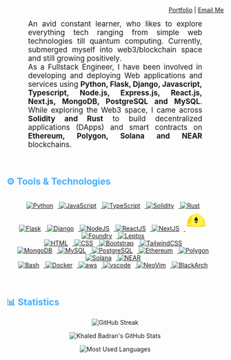 <div align="end">

[Portfolio](https://confident-hodgkin-b880dc.netlify.app) |
[Email Me](mailto:i.manish.roy@gmail.com)
</div>

<p align="center" style="text-align: justify; margin: 0 50px; font-size: 17px;" >
    An avid constant learner, who likes to explore everything tech ranging from simple web technologies till quantum computing. Currently, submerged myself into web3/blockchain space and still growing positively.
</p>
<p align="center" style="text-align: justify; margin: 0 50px; font-size: 17px;" >
    As a Fullstack Engineer, I have been involved in developing and deploying Web applications and services using <b>Python, Flask, Django, Javascript, Typescript, Node.js, Express.js, React.js, Next.js, MongoDB, PostgreSQL and MySQL</b>. While exploring the Web3 space, I came across <b>Solidity and Rust</b> to build decentralized applications (DApps) and smart contracts on <b>Ethereum, Polygon, Solana and NEAR</b> blockchains.
</p>
<br>
<br>

<h2 style="color: #44AEFB">⚙️ Tools & Technologies</h2>
<br>

<div align="center">
  <a href="https://www.python.org/" target="_blank" rel="noreferrer">
      <img  alt="Python" height="50px" style="padding-right:10px;" src="https://cdn.jsdelivr.net/gh/devicons/devicon/icons/python/python-original.svg"/>
  </a>
  <a href="https://developer.mozilla.org/en-US/docs/Web/JavaScript" target="_blank" rel="noreferrer">
      <img  alt="JavaScript" height="50px" style="padding-right:10px;" src="https://cdn.jsdelivr.net/gh/devicons/devicon/icons/javascript/javascript-plain.svg"/>
  </a>
  <a href="https://www.typescriptlang.org/" target="_blank" rel="noreferrer">
      <img  alt="TypeScript" height="50px" style="padding-right:10px; ;" src="https://cdn.jsdelivr.net/gh/devicons/devicon/icons/typescript/typescript-plain.svg"/>
  </a>
  <a href="https://soliditylang.org/" target="_blank" rel="noreferrer">
      <img  alt="Solidity" height="50px" style="padding-right:10px;" src="https://upload.wikimedia.org/wikipedia/commons/9/98/Solidity_logo.svg"/>
  </a>
  <a href="https://rust-lang.com/" target="_blank" rel="noreferrer">
      <img  alt="Rust" height="50px" style="padding-right:10px;" src="https://upload.wikimedia.org/wikipedia/commons/0/0f/Original_Ferris.svg"/>
  </a>

<br>

  <a href="https://flask.palletsprojects.com/en/2.3.x/" target="_blank" rel="noreferrer">
      <img  alt="Flask" height="50px" style="padding-right:10px;" src="https://cdn.jsdelivr.net/npm/simple-icons@3.13.0/icons/flask.svg"/>
  </a>
  <a href="https://djangoproject.com/" target="_blank" rel="noreferrer">
      <img  alt="Django" height="50px" style="padding-right:10px;" src="https://encrypted-tbn0.gstatic.com/images?q=tbn:ANd9GcT4L3P3Za3Oj5qJzUgcxBu6agYfUyZqeEG_DkxKMRgFXOXOFvu3Cf77gGO5AmsHhImQAPk"/>
  </a>
  <a href="https://nodejs.org/en/" target="_blank" rel="noreferrer">
      <img  alt="NodeJS" height="50px" style="padding-right:10px;" src="https://cdn.jsdelivr.net/gh/devicons/devicon/icons/nodejs/nodejs-original.svg"/>
  </a>
  <a href="https://reactjs.org/" target="_blank" rel="noreferrer">
      <img  alt="ReactJS" height="50px" style="padding-right:10px;" src="https://cdn.jsdelivr.net/gh/devicons/devicon/icons/react/react-original.svg" />
  </a>
  <a href="https://nextjs.org/" target="_blank" rel="noreferrer">
      <img  alt="NextJS" height="50px" style="padding-right:10px;" src="https://cdn.jsdelivr.net/npm/simple-icons@3.13.0/icons/next-dot-js.svg" />
  </a>
  <a href="https://hardhat.org/" target="_blank" rel="noreferrer">
      <img  alt="Hardhat" height="50px" style="padding-right:10px;" src="https://raw.githubusercontent.com/menezesphill/application_utils/main/hardhaticon.png" />
  </a>
  <a href="https://getfoundry.sh/" target="_blank" rel="noreferrer">
      <img  alt="Foundry" height="50px" style="padding-right:10px;" src="https://www.paradigm.xyz/static/Foundry_Ink_2-1024x516.jpg" />
  </a>
  <a href="https://leptos.dev/" target="_blank" rel="noreferrer">
      <img  alt="Leptos" height="50px" style="padding-right:10px;" src="https://leptos.dev/images/header_logo.svg" />
  </a>

<br>

  <a href="https://developer.mozilla.org/en-US/docs/Web/HTML" target="_blank" rel="noreferrer">
      <img  alt="HTML" height="50px" style="padding-right:10px;" src="https://cdn.jsdelivr.net/gh/devicons/devicon/icons/html5/html5-original.svg"/>
  </a>
  <a href="https://developer.mozilla.org/en-US/docs/Web/CSS" target="_blank" rel="noreferrer">
      <img  alt="CSS" height="50px" style="padding-right:10px;" src="https://cdn.jsdelivr.net/gh/devicons/devicon/icons/css3/css3-original.svg"/>
  </a>
  <a href="https://getbootstrap.com/" target="_blank" rel="noreferrer">
      <img  alt="Bootstrap" height="50px" style="padding-right:10px;" src="https://cdn.jsdelivr.net/gh/devicons/devicon/icons/bootstrap/bootstrap-original.svg"/>
  </a>
  <a href="https://tailwindcss.com/" target="_blank" rel="noreferrer">
      <img  alt="TailwindCSS" height="50px" style="padding-right:10px;" src="https://w7.pngwing.com/pngs/771/978/png-transparent-tailwind-css-css-framework-customizable-low-level-tailwind-logo-3d-icon.png"/>
  </a>

<br>

  <a href="https://www.mongodb.com/" target="_blank" rel="noreferrer">
      <img  alt="MongoDB" height="50px" style="padding-right:10px;" src="https://cdn.jsdelivr.net/gh/devicons/devicon/icons/mongodb/mongodb-original.svg"/>
  </a>
  <a href="https://www.mysql.com/" target="_blank" rel="noreferrer">
      <img  alt="MySQL" height="50px" style="padding-right:10px;" src="https://upload.wikimedia.org/wikipedia/labs/8/8e/Mysql_logo.png"/>
  </a>
  <a href="https://www.postgresql.org/" target="_blank" rel="noreferrer">
      <img  alt="PostgreSQL" height="50px" style="padding-right:10px;" src="https://www.postgresql.org/media/img/about/press/elephant.png"/>
  </a>
  <a href="https://ethereum.org/en/" target="_blank" rel="noreferrer">
      <img  alt="Ethereum" height="50px" style="padding-right:10px;" src="https://cdn.icon-icons.com/icons2/2429/PNG/512/ethereum_logo_icon_147293.png"/>
  </a>
  <a href="https://polygon.technology/" target="_blank" rel="noreferrer">
      <img  alt="Polygon" height="50px" style="padding-right:10px;" src="https://altcoinsbox.com/wp-content/uploads/2023/03/matic-logo-300x300.webp"/>
  </a>
  <a href="https://solana.com/" target="_blank" rel="noreferrer">
      <img  alt="Solana" height="50px" style="padding-right:10px;" src="https://www.pngall.com/wp-content/uploads/10/Solana-Crypto-Logo-PNG-File.png"/>
  </a>
  <a href="https://near.org/" target="_blank" rel="noreferrer">
      <img  alt="NEAR" height="50px" style="padding-right:10px;" src="https://seeklogo.com/images/N/near-icon-logo-10785AE366-seeklogo.com.png"/>
  </a>

<br>

  <a href="https://www.gnu.org/software/bash/" target="_blank" rel="noreferrer">
      <img  alt="Bash" height="50px" style="padding-right:10px;"src="https://upload.wikimedia.org/wikipedia/commons/4/4b/Bash_Logo_Colored.svg"/>
  </a>
  <a href="https://www.docker.com/" target="_blank" rel="noreferrer">
      <img  alt="Docker" height="50px" style="padding-right:10px;" src="https://cdn.jsdelivr.net/gh/devicons/devicon/icons/docker/docker-plain-wordmark.svg"/>
  </a>
  <a href="https://aws.amazon.com/" target="_blank" rel="noreferrer">
      <img  alt="aws" height="50px" style="padding-right:10px;" src="https://upload.wikimedia.org/wikipedia/commons/9/93/Amazon_Web_Services_Logo.svg"/>
  </a>
  <a href="https://code.visualstudio.com/" target="_blank" rel="noreferrer">
      <img  alt="vscode" height="50px" style="padding-right:10px;"src="https://cdn.jsdelivr.net/gh/devicons/devicon/icons/vscode/vscode-original.svg"/>
  </a>
  <a href="https://neovim.io/" target="_blank" rel="noreferrer">
      <img  alt="NeoVim" height="50px" style="padding-right:10px;"src="https://upload.wikimedia.org/wikipedia/commons/3/3a/Neovim-mark.svg"/>
  </a>
  <a href="https://blackarch.org/" target="_blank" rel="noreferrer">
      <img  alt="BlackArch" height="50px" style="padding-right:10px;"src="https://upload.wikimedia.org/wikipedia/commons/3/3f/BlackArch_logo.png"/>
  </a>
</div>

<br>
<br>


<h2 style="color: #44AEFB">📊 Statistics</h2>

<div class="stats" align="center">

![GitHub Streak](https://streak-stats.demolab.com/?user=mv3n0m&count_private=true&theme=algolia&border_radius=20)

![Khaled Badran's GitHub Stats](https://github-readme-stats.vercel.app/api?username=mv3n0m&hide=stars&count_private=true&show_icons=true&theme=algolia&border_radius=20)

![Most Used Languages](https://github-readme-stats.vercel.app/api/top-langs/?username=mv3n0m&layout=compact&show_icons=true&theme=algolia&border_radius=20&&hide=scss,html,css,shell,dockerfile)
</div>

